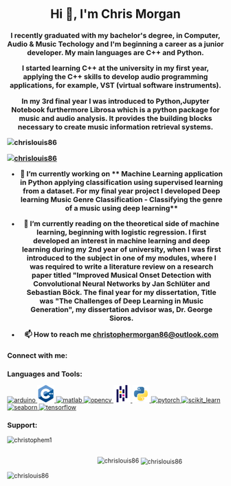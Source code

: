 <h1 align="center">Hi 👋, I'm Chris Morgan</h1>
<h3 align="center">I recently graduated with my bachelor's degree, in Computer, Audio & Music Techology and I'm beginning a career as a junior developer. My main languages are C++ and Python. 

I started learning C++ at the university in my first year, applying the C++ skills to develop audio programming applications, for example, VST (virtual software instruments). 

In my 3rd final year I was introduced to Python,Jupyter Notebook furthermore Librosa which is a python package for music and audio analysis. It provides the building blocks necessary to create music information retrieval systems. 

<p align="left"> <img src="https://komarev.com/ghpvc/?username=chrislouis86&label=Profile%20views&color=0e75b6&style=flat" alt="chrislouis86" /> </p>

<p align="left"> <a href="https://github.com/ryo-ma/github-profile-trophy"><img src="https://github-profile-trophy.vercel.app/?username=chrislouis86" alt="chrislouis86" /></a> </p>

- 🔭 I’m currently working on ** Machine Learning application in Python applying classification using supervised learning from a dataset. For my final year project I developed Deep learning Music Genre Classification - Classifying the genre of a music using deep learning**

- 🌱 I’m currently reading on the theoretical side of **machine learning, beginning with logistic regression. I first developed an interest in machine learning and deep learning during my 2nd year of university, when I was first introduced to the subject in one of my modules, where I was required to write a literature review on a research paper titled "Improved Musical Onset Detection with Convolutional Neural Networks by Jan Schlüter and Sebastian Böck. The final year for my dissertation, Title was "The Challenges of Deep Learning in Music Generation", my dissertation advisor was, Dr. George Sioros.**

- 📫 How to reach me **christophermorgan86@outlook.com**

<h3 align="left">Connect with me:</h3>
<p align="left">
</p>

<h3 align="left">Languages and Tools:</h3>
<p align="left"> <a href="https://www.arduino.cc/" target="_blank" rel="noreferrer"> <img src="https://cdn.worldvectorlogo.com/logos/arduino-1.svg" alt="arduino" width="40" height="40"/> </a> <a href="https://www.w3schools.com/cpp/" target="_blank" rel="noreferrer"> <img src="https://raw.githubusercontent.com/devicons/devicon/master/icons/cplusplus/cplusplus-original.svg" alt="cplusplus" width="40" height="40"/> <a href="https://www.mathworks.com/" target="_blank" rel="noreferrer"> <img src="https://upload.wikimedia.org/wikipedia/commons/2/21/Matlab_Logo.png" alt="matlab" width="40" height="40"/> </a> <a href="https://opencv.org/" target="_blank" rel="noreferrer"> <img src="https://www.vectorlogo.zone/logos/opencv/opencv-icon.svg" alt="opencv" width="40" height="40"/> </a> <a href="https://pandas.pydata.org/" target="_blank" rel="noreferrer"> <img src="https://raw.githubusercontent.com/devicons/devicon/2ae2a900d2f041da66e950e4d48052658d850630/icons/pandas/pandas-original.svg" alt="pandas" width="40" height="40"/> </a> <a href="https://www.python.org" target="_blank" rel="noreferrer"> <img src="https://raw.githubusercontent.com/devicons/devicon/master/icons/python/python-original.svg" alt="python" width="40" height="40"/> </a> <a href="https://pytorch.org/" target="_blank" rel="noreferrer"> <img src="https://www.vectorlogo.zone/logos/pytorch/pytorch-icon.svg" alt="pytorch" width="40" height="40"/> </a> <a href="https://scikit-learn.org/" target="_blank" rel="noreferrer"> <img src="https://upload.wikimedia.org/wikipedia/commons/0/05/Scikit_learn_logo_small.svg" alt="scikit_learn" width="40" height="40"/> </a> <a href="https://seaborn.pydata.org/" target="_blank" rel="noreferrer"> <img src="https://seaborn.pydata.org/_images/logo-mark-lightbg.svg" alt="seaborn" width="40" height="40"/> </a> <a href="https://www.tensorflow.org" target="_blank" rel="noreferrer"> <img src="https://www.vectorlogo.zone/logos/tensorflow/tensorflow-icon.svg" alt="tensorflow" width="40" height="40"/> </a> </p>

<h3 align="left">Support:</h3>
<p><a href="https://www.buymeacoffee.com/christophem1"> <img align="left" src="https://cdn.buymeacoffee.com/buttons/v2/default-yellow.png" height="50" width="210" alt="christophem1" /></a></p><br><br>

<p><img align="left" src="https://github-readme-stats.vercel.app/api/top-langs?username=chrislouis86&show_icons=true&locale=en&layout=compact" alt="chrislouis86" /></p>

<p>&nbsp;<img align="center" src="https://github-readme-stats.vercel.app/api?username=chrislouis86&show_icons=true&locale=en" alt="chrislouis86" /></p>

<p><img align="center" src="https://github-readme-streak-stats.herokuapp.com/?user=chrislouis86&" alt="chrislouis86" /></p>
